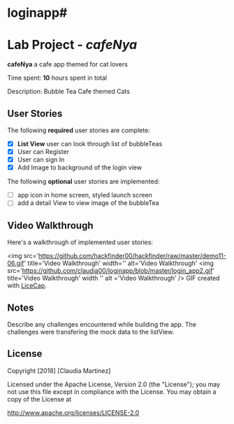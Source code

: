 # loginapp# 
# Lab Project - *cafeNya*

**cafeNya** a cafe app themed for cat lovers

Time spent: **10** hours spent in total

Description: 
Bubble Tea Cafe themed Cats

## User Stories

The following **required** user stories are complete:
- [x] **List View** user can look through list of bubbleTeas
- [x] User can Register
- [X] User can sign In
- [X] Add Image to background of the login view

The following **optional** user stories are implemented:
- [ ] app icon in home screen, styled launch screen
- [ ] add a detail View to view image of the bubbleTea

## Video Walkthrough

Here's a walkthrough of implemented user stories:

<img src='https://github.com/hackfinder00/hackfinder/raw/master/demo11-06.gif' title='Video Walkthrough' width='' alt='Video Walkthrough' 
<img src='https://github.com/claudia00/loginapp/blob/master/login_app2.gif' title='Video Walkthrough' width '' alt ='Video Walkthrough' />
GIF created with [LiceCap](http://www.cockos.com/licecap/).

## Notes

Describe any challenges encountered while building the app.
The challenges were transfering the mock data to the listView.

## License

Copyright [2018] [Claudia Martinez]

Licensed under the Apache License, Version 2.0 (the "License");
you may not use this file except in compliance with the License.
You may obtain a copy of the License at

http://www.apache.org/licenses/LICENSE-2.0

